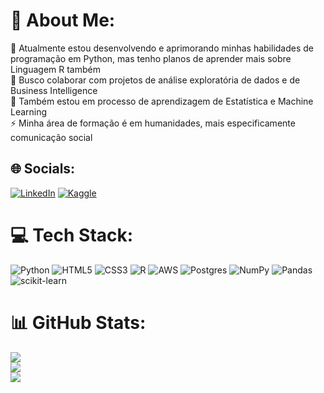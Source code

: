 # 💫 About Me:
🔭 Atualmente estou desenvolvendo e aprimorando minhas habilidades de programação em Python, mas tenho planos de aprender mais sobre Linguagem R também<br>👯 Busco colaborar com projetos de análise exploratória de dados e de Business Intelligence<br>🌱 Também estou em processo de aprendizagem de Estatística e Machine Learning<br>⚡ Minha área de formação é em humanidades, mais especificamente comunicação social


## 🌐 Socials:
[![LinkedIn](https://img.shields.io/badge/LinkedIn-0077B5?style=for-the-badge&logo=linkedin&logoColor=white)](https://www.linkedin.com/in/carlos-magno-data-analyst/) [![Kaggle](https://img.shields.io/badge/Kaggle-20BEFF?style=for-the-badge&logo=Kaggle&logoColor=white)](https://www.kaggle.com/carlosmagnopbjunior)

# 💻 Tech Stack:
![Python](https://img.shields.io/badge/python-3670A0?style=for-the-badge&logo=python&logoColor=ffdd54) ![HTML5](https://img.shields.io/badge/html5-%23E34F26.svg?style=for-the-badge&logo=html5&logoColor=white) ![CSS3](https://img.shields.io/badge/css3-%231572B6.svg?style=for-the-badge&logo=css3&logoColor=white) ![R](https://img.shields.io/badge/r-%23276DC3.svg?style=for-the-badge&logo=r&logoColor=white) ![AWS](https://img.shields.io/badge/AWS-%23FF9900.svg?style=for-the-badge&logo=amazon-aws&logoColor=white) ![Postgres](https://img.shields.io/badge/postgres-%23316192.svg?style=for-the-badge&logo=postgresql&logoColor=white) ![NumPy](https://img.shields.io/badge/numpy-%23013243.svg?style=for-the-badge&logo=numpy&logoColor=white) ![Pandas](https://img.shields.io/badge/pandas-%23150458.svg?style=for-the-badge&logo=pandas&logoColor=white) ![scikit-learn](https://img.shields.io/badge/scikit--learn-%23F7931E.svg?style=for-the-badge&logo=scikit-learn&logoColor=white)
# 📊 GitHub Stats:
![](https://github-readme-stats.vercel.app/api?username=cmpbj&theme=vue-dark&hide_border=false&include_all_commits=false&count_private=false)<br/>
![](https://github-readme-streak-stats.herokuapp.com/?user=cmpbj&theme=vue-dark&hide_border=false)<br/>
![](https://github-readme-stats.vercel.app/api/top-langs/?username=cmpbj&theme=vue-dark&hide_border=false&include_all_commits=false&count_private=false&layout=compact)
